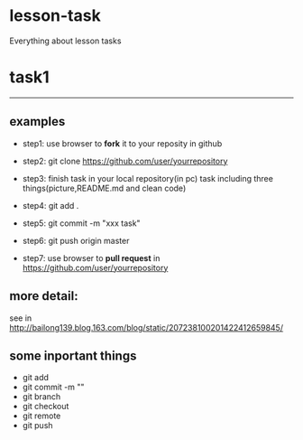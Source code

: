 lesson-task
===========

Everything about lesson tasks


task1
===
---

examples
------

- step1:
use browser to **fork** it to your reposity in github

- step2:
git clone https://github.com/user/yourrepository

- step3:
finish task in your local repository(in pc)
task including three things(picture,README.md and clean code)

- step4:
git add .

- step5:
git commit -m "xxx task"

- step6:
git push origin master

- step7:
use browser to **pull request** in https://github.com/user/yourrepository

more detail:
----
see in http://bailong139.blog.163.com/blog/static/207238100201422412659845/


some inportant things
----
- git add
- git commit -m ""
- git branch
- git checkout
- git remote
- git push


